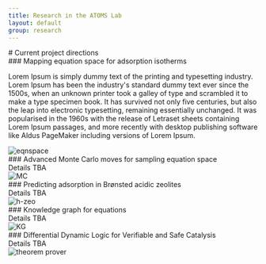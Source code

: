```yaml
---
title: Research in the ATOMS Lab
layout: default
group: research
---
```

<div class="container px-2">

<div class="row">
<div class="col">
# Current project directions
</div>
</div>
<!-- end of row -->

<div class="row">
<div class="col-12">
    ### Mapping equation space for adsorption isotherms
</div>
<div class="col-md-7 order-md-1">
    <p>
    Lorem Ipsum is simply dummy text of the printing and typesetting industry. Lorem Ipsum has been the industry's standard dummy text ever since the 1500s, when an unknown printer took a galley of type and scrambled it to make a type specimen book. It has survived not only five centuries, but also the leap into electronic typesetting, remaining essentially unchanged. It was popularised in the 1960s with the release of Letraset sheets containing Lorem Ipsum passages, and more recently with desktop publishing software like Aldus PageMaker including versions of Lorem Ipsum.
    </p>
</div>
<div class="col-md-5 order-md-2 align-self-center">
    <img class="img-fluid" src="/static/img/research" alt="eqnspace">
</div>
</div>
<!-- end of row -->

<div class="row">
<div class="col-12">
###  Advanced Monte Carlo moves for sampling equation space
</div>


<div class="col-md-7 order-md-2">
Details TBA
</div>

<div class="col-md-5 order-md-1 align-self-center">
    <img class="img-fluid" src="/static/img/research/" alt="MC">
</div>
</div>
<!-- end of row -->

<div class="row">
<div class="col-12">
### Predicting adsorption in Brønsted acidic zeolites
</div>

<div class="col-md-7 order-md-1">
Details TBA
</div>

<div class="col-md-3 order-md-2 align-self-center">

<img class="img-fluid" src="/static/img/research/" alt="h-zeo">
</div>
</div>

<!-- end of row -->

<div class="row">
<div class="col-12">
### Knowledge graph for equations
</div>

<div class="col-md-7 order-md-2">
Details TBA
</div>

<div class="col-md-5 order-md-1 align-self-center">
<img class="img-fluid" src="/static/img/research/" alt="KG">
</div>
</div>
<!-- end of row -->

<div class="row">

<div class="col-12">
### Differential Dynamic Logic for Verifiable and Safe Catalysis
</div>


<div class="col-md-7 order-md-1">
Details TBA
</div>

<div class="col-md-5 order-md-2 align-self-center ">
<img class="img-fluid" src="/static/img/research/" alt="theorem prover">
</div>

</div>
<!-- end of row -->

</div>
<!-- end of container -->